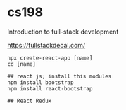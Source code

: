 # cs198
Introduction to full-stack development

https://fullstackdecal.com/

```
npx create-react-app [name]
cd [name]

## react js; install this modules
npm install bootstrap
npm install react-bootstrap

## React Redux

```
